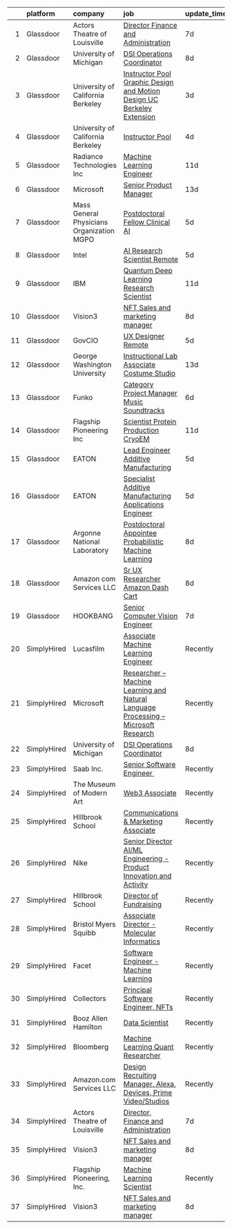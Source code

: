 

|    | platform    | company                                   | job                                                                                                                                                                                                                                                                                                                                                                                                                                                                                                                                                                                                                                                                                                                                                                                                                                                                                    | update_time   | location             |
|---:|:------------|:------------------------------------------|:---------------------------------------------------------------------------------------------------------------------------------------------------------------------------------------------------------------------------------------------------------------------------------------------------------------------------------------------------------------------------------------------------------------------------------------------------------------------------------------------------------------------------------------------------------------------------------------------------------------------------------------------------------------------------------------------------------------------------------------------------------------------------------------------------------------------------------------------------------------------------------------|:--------------|:---------------------|
|  1 | Glassdoor   | Actors Theatre of Louisville              | [Director  Finance and Administration](https://www.glassdoor.com/partner/jobListing.htm?pos=114&ao=1136043&s=58&guid=00000181d2444b0dacc1f8064eb4f540&src=GD_JOB_AD&t=SR&vt=w&ea=1&cs=1_14167406&cb=1657090100281&jobListingId=1007968741199&jrtk=3-0-1g7948ipm2ff9001-1g7948iq4i7nd800-9d7b15679300fa6b-)                                                                                                                                                                                                                                                                                                                                                                                                                                                                                                                                                                             | 7d            | Louisville, KY       |
|  2 | Glassdoor   | University of Michigan                    | [DSI Operations Coordinator](https://www.glassdoor.com/partner/jobListing.htm?pos=103&ao=1136043&s=58&guid=00000181d2444b0dacc1f8064eb4f540&src=GD_JOB_AD&t=SR&vt=w&cs=1_b5282903&cb=1657090100280&jobListingId=1007966754683&jrtk=3-0-1g7948ipm2ff9001-1g7948iq4i7nd800-b25ae7436b096d55-)                                                                                                                                                                                                                                                                                                                                                                                                                                                                                                                                                                                            | 8d            | Ann Arbor, MI        |
|  3 | Glassdoor   | University of California Berkeley         | [Instructor Pool Graphic Design and Motion Design UC Berkeley Extension](https://www.glassdoor.com/partner/jobListing.htm?pos=116&ao=1136043&s=58&guid=00000181d2444b0dacc1f8064eb4f540&src=GD_JOB_AD&t=SR&vt=w&cs=1_bdea8155&cb=1657090100283&jobListingId=1007978484355&jrtk=3-0-1g7948ipm2ff9001-1g7948iq4i7nd800-f40628e4867d1fed-)                                                                                                                                                                                                                                                                                                                                                                                                                                                                                                                                                | 3d            | Berkeley, CA         |
|  4 | Glassdoor   | University of California Berkeley         | [Instructor Pool](https://www.glassdoor.com/partner/jobListing.htm?pos=113&ao=1136043&s=58&guid=00000181d2444b0dacc1f8064eb4f540&src=GD_JOB_AD&t=SR&vt=w&cs=1_b88ae5d9&cb=1657090100281&jobListingId=1007975971924&jrtk=3-0-1g7948ipm2ff9001-1g7948iq4i7nd800-97b24cf7dd2ff725-)                                                                                                                                                                                                                                                                                                                                                                                                                                                                                                                                                                                                       | 4d            | San Francisco, CA    |
|  5 | Glassdoor   | Radiance Technologies Inc                 | [Machine Learning Engineer](https://www.glassdoor.com/partner/jobListing.htm?pos=107&ao=1136043&s=58&guid=00000181d2444b0dacc1f8064eb4f540&src=GD_JOB_AD&t=SR&vt=w&ea=1&cs=1_ac922f52&cb=1657090100280&jobListingId=1007962804062&jrtk=3-0-1g7948ipm2ff9001-1g7948iq4i7nd800-9adec5675081e53a-)                                                                                                                                                                                                                                                                                                                                                                                                                                                                                                                                                                                        | 11d           | Beavercreek, OH      |
|  6 | Glassdoor   | Microsoft                                 | [Senior Product Manager](https://www.glassdoor.com/partner/jobListing.htm?pos=105&ao=1136043&s=58&guid=00000181d2444b0dacc1f8064eb4f540&src=GD_JOB_AD&t=SR&vt=w&cs=1_7fc061f1&cb=1657090100280&jobListingId=1007958306310&jrtk=3-0-1g7948ipm2ff9001-1g7948iq4i7nd800-9e28277eabb33149-)                                                                                                                                                                                                                                                                                                                                                                                                                                                                                                                                                                                                | 13d           | Bellevue, WA         |
|  7 | Glassdoor   | Mass General Physicians Organization MGPO | [Postdoctoral Fellow  Clinical AI](https://www.glassdoor.com/partner/jobListing.htm?pos=115&ao=1136043&s=58&guid=00000181d2444b0dacc1f8064eb4f540&src=GD_JOB_AD&t=SR&vt=w&cs=1_241ea3fc&cb=1657090100281&jobListingId=1007973984738&jrtk=3-0-1g7948ipm2ff9001-1g7948iq4i7nd800-7e1e1b7b41195468-)                                                                                                                                                                                                                                                                                                                                                                                                                                                                                                                                                                                      | 5d            | Boston, MA           |
|  8 | Glassdoor   | Intel                                     | [AI Research Scientist  Remote ](https://www.glassdoor.com/partner/jobListing.htm?pos=104&ao=1136043&s=58&guid=00000181d2444b0dacc1f8064eb4f540&src=GD_JOB_AD&t=SR&vt=w&cs=1_a592a633&cb=1657090100280&jobListingId=1007972697909&jrtk=3-0-1g7948ipm2ff9001-1g7948iq4i7nd800-e6d184d2bbfede32-)                                                                                                                                                                                                                                                                                                                                                                                                                                                                                                                                                                                        | 5d            | Santa Clara, CA      |
|  9 | Glassdoor   | IBM                                       | [Quantum Deep Learning Research Scientist](https://www.glassdoor.com/partner/jobListing.htm?pos=112&ao=1136043&s=58&guid=00000181d2444b0dacc1f8064eb4f540&src=GD_JOB_AD&t=SR&vt=w&cs=1_767fd9ab&cb=1657090100280&jobListingId=1007962844102&jrtk=3-0-1g7948ipm2ff9001-1g7948iq4i7nd800-dc919cd91790c932-)                                                                                                                                                                                                                                                                                                                                                                                                                                                                                                                                                                              | 11d           | Yorktown Heights, NY |
| 10 | Glassdoor   | Vision3                                   | [NFT Sales and marketing manager](https://www.glassdoor.com/partner/jobListing.htm?pos=101&ao=1110586&s=58&guid=00000181d2444b0dacc1f8064eb4f540&src=GD_JOB_AD&t=SR&vt=w&ea=1&cs=1_09c76b6a&cb=1657090100280&jobListingId=1007965618853&cpc=3BA4CE39D5B5DEF5&jrtk=3-0-1g7948ipm2ff9001-1g7948iq4i7nd800-c3e27c103b9d9d28--6NYlbfkN0C6Tdxb6_otUOxm5BJpRK8-AZ9McR3WwGsnbuWIp-jJEW97ts1ebTHvpgctBm8p-FRfnQGRWOtmQ6fR0-oykyvrlfHixgZ3320Y4C7hQSMRd7v09TxhneHZ_A3e-lqn7HWMnyjokeS0ylkksEWCpBP2pOGnq_LnfhA_9QvPDOlNV2zyUlCQIsKYjw57ck6mAvmSiYLPNBSpICZAjKkED25ZjJvOGBTrBf8GWyC67yub2Y-AjrL7JsORvIqUMpyYEtNrzGZQBUdonkoHbtWCeRptOH9cPlr1DLOp_2lHEIlqqjQ2VGc9CNsn29ofA1Qe03bO89Pid7_P7Ni-CjlLExVF3rEwgSq8g2_xkTHXuXCYjsUMuh9nWgSvUq1044q0M5Ax-hKilqV9BOfqWrorlWt9jnZJyipheHrh-puUq7ABdaIWAnaOgqZIdXTjozvP734klUFsS8WHWJgvyqzYfo42b112cUoD-Li-oCOhRB45BOpqpZhY_HSblfyjVomGYQAaeCBj-rw6Og%3D%3D) | 8d            | Remote               |
| 11 | Glassdoor   | GovCIO                                    | [UX Designer  Remote ](https://www.glassdoor.com/partner/jobListing.htm?pos=108&ao=1136043&s=58&guid=00000181d2444b0dacc1f8064eb4f540&src=GD_JOB_AD&t=SR&vt=w&cs=1_d9a290cb&cb=1657090100280&jobListingId=1007973829127&jrtk=3-0-1g7948ipm2ff9001-1g7948iq4i7nd800-3c3a8742c6bc3871-)                                                                                                                                                                                                                                                                                                                                                                                                                                                                                                                                                                                                  | 5d            | Remote               |
| 12 | Glassdoor   | George Washington University              | [Instructional Lab Associate  Costume Studio](https://www.glassdoor.com/partner/jobListing.htm?pos=117&ao=1136043&s=58&guid=00000181d2444b0dacc1f8064eb4f540&src=GD_JOB_AD&t=SR&vt=w&cs=1_704c27e6&cb=1657090100283&jobListingId=1007956896837&jrtk=3-0-1g7948ipm2ff9001-1g7948iq4i7nd800-8ff18217726aa439-)                                                                                                                                                                                                                                                                                                                                                                                                                                                                                                                                                                           | 13d           | United States        |
| 13 | Glassdoor   | Funko                                     | [Category Project Manager  Music Soundtracks](https://www.glassdoor.com/partner/jobListing.htm?pos=106&ao=1136043&s=58&guid=00000181d2444b0dacc1f8064eb4f540&src=GD_JOB_AD&t=SR&vt=w&cs=1_a8fd324c&cb=1657090100280&jobListingId=1007971644591&jrtk=3-0-1g7948ipm2ff9001-1g7948iq4i7nd800-7586e8b6f4749655-)                                                                                                                                                                                                                                                                                                                                                                                                                                                                                                                                                                           | 6d            | Austin, TX           |
| 14 | Glassdoor   | Flagship Pioneering  Inc                  | [Scientist  Protein Production CryoEM](https://www.glassdoor.com/partner/jobListing.htm?pos=102&ao=1136043&s=58&guid=00000181d2444b0dacc1f8064eb4f540&src=GD_JOB_AD&t=SR&vt=w&cs=1_6c9610ac&cb=1657090100280&jobListingId=1007962093730&jrtk=3-0-1g7948ipm2ff9001-1g7948iq4i7nd800-a83d20365528e29e-)                                                                                                                                                                                                                                                                                                                                                                                                                                                                                                                                                                                  | 11d           | Andover, MA          |
| 15 | Glassdoor   | EATON                                     | [Lead Engineer   Additive Manufacturing](https://www.glassdoor.com/partner/jobListing.htm?pos=119&ao=1136043&s=58&guid=00000181d2444b0dacc1f8064eb4f540&src=GD_JOB_AD&t=SR&vt=w&cs=1_7fa7c141&cb=1657090100283&jobListingId=1007973750941&jrtk=3-0-1g7948ipm2ff9001-1g7948iq4i7nd800-7255cd79f6523b15-)                                                                                                                                                                                                                                                                                                                                                                                                                                                                                                                                                                                | 5d            | Southfield, MI       |
| 16 | Glassdoor   | EATON                                     | [Specialist   Additive Manufacturing Applications Engineer](https://www.glassdoor.com/partner/jobListing.htm?pos=111&ao=1136043&s=58&guid=00000181d2444b0dacc1f8064eb4f540&src=GD_JOB_AD&t=SR&vt=w&cs=1_dea27167&cb=1657090100282&jobListingId=1007973772476&jrtk=3-0-1g7948ipm2ff9001-1g7948iq4i7nd800-24f9db2ec16f5da2-)                                                                                                                                                                                                                                                                                                                                                                                                                                                                                                                                                             | 5d            | Southfield, MI       |
| 17 | Glassdoor   | Argonne National Laboratory               | [Postdoctoral Appointee   Probabilistic Machine Learning](https://www.glassdoor.com/partner/jobListing.htm?pos=109&ao=1136043&s=58&guid=00000181d2444b0dacc1f8064eb4f540&src=GD_JOB_AD&t=SR&vt=w&cs=1_1fc319e5&cb=1657090100280&jobListingId=1007966429617&jrtk=3-0-1g7948ipm2ff9001-1g7948iq4i7nd800-9623ad626a7dc6fc-)                                                                                                                                                                                                                                                                                                                                                                                                                                                                                                                                                               | 8d            | Lemont, IL           |
| 18 | Glassdoor   | Amazon com Services LLC                   | [Sr UX Researcher  Amazon Dash Cart](https://www.glassdoor.com/partner/jobListing.htm?pos=110&ao=1136043&s=58&guid=00000181d2444b0dacc1f8064eb4f540&src=GD_JOB_AD&t=SR&vt=w&cs=1_8e814af2&cb=1657090100280&jobListingId=1007966747502&jrtk=3-0-1g7948ipm2ff9001-1g7948iq4i7nd800-f5ad808fa1fa2884-)                                                                                                                                                                                                                                                                                                                                                                                                                                                                                                                                                                                    | 8d            | Hudson, MA           |
| 19 | Glassdoor   | HOOKBANG                                  | [Senior Computer Vision Engineer](https://www.glassdoor.com/partner/jobListing.htm?pos=118&ao=1136043&s=58&guid=00000181d2444b0dacc1f8064eb4f540&src=GD_JOB_AD&t=SR&vt=w&ea=1&cs=1_237886e7&cb=1657090100283&jobListingId=1007968819941&jrtk=3-0-1g7948ipm2ff9001-1g7948iq4i7nd800-3f94f32c855d58e3-)                                                                                                                                                                                                                                                                                                                                                                                                                                                                                                                                                                                  | 7d            | Remote               |
| 20 | SimplyHired | Lucasfilm                                 | [Associate Machine Learning Engineer](https://www.simplyhired.com/job/XJTtzorP-cvC9W-T4C3Nbsj0BMgIlQp6ZwvKdhPLZqUll3uPYTuIAQ?q=generative+art)                                                                                                                                                                                                                                                                                                                                                                                                                                                                                                                                                                                                                                                                                                                                         | Recently      | San Francisco, CA    |
| 21 | SimplyHired | Microsoft                                 | [Researcher – Machine Learning and Natural Language Processing – Microsoft Research](https://www.simplyhired.com/job/vJxfK0yhYKxGvSykXguK-F5wQVbdhZVg7o2gkWgLr5i1shdUySxbzw?q=generative+art)                                                                                                                                                                                                                                                                                                                                                                                                                                                                                                                                                                                                                                                                                          | Recently      | Redmond, WA          |
| 22 | SimplyHired | University of Michigan                    | [DSI Operations Coordinator](https://www.simplyhired.com/job/IuHKDKuf5O3eE97Er38NcCkUgd_VANAocqoHDl71FnjCdOjb1LDmUg?q=generative+art)                                                                                                                                                                                                                                                                                                                                                                                                                                                                                                                                                                                                                                                                                                                                                  | 8d            | Ann Arbor, MI        |
| 23 | SimplyHired | Saab Inc.                                 | [Senior Software Engineer ﻿](https://www.simplyhired.com/job/Lk44Ll0kVSSeshbW4A3kwR9R6ryZS8LBhavFKU-bJJFFQI6c7ePsng?q=generative+art)                                                                                                                                                                                                                                                                                                                                                                                                                                                                                                                                                                                                                                                                                                                                                  | Recently      | West Lafayette, IN   |
| 24 | SimplyHired | The Museum of Modern Art                  | [Web3 Associate](https://www.simplyhired.com/job/YuKI2tqG1D95R1pZjD5X4TDL5EorwMNgW-VnZr6KMSpp97UaGBSgSg?q=generative+art)                                                                                                                                                                                                                                                                                                                                                                                                                                                                                                                                                                                                                                                                                                                                                              | Recently      | New York, NY         |
| 25 | SimplyHired | HIllbrook School                          | [Communications & Marketing Associate](https://www.simplyhired.com/job/2MBebvIOj_Hp5gq3FFNayjvwoxn4Pb440_8DT_CXG_1WV2F-P3BN4Q?q=generative+art)                                                                                                                                                                                                                                                                                                                                                                                                                                                                                                                                                                                                                                                                                                                                        | Recently      | Los Gatos, CA        |
| 26 | SimplyHired | Nike                                      | [Senior Director AI/ML Engineering - Product Innovation and Activity](https://www.simplyhired.com/job/Gn9HVTtK0oUTy9Q9duapau2xLYfPiiB0pwqHYMkx_Xg3S0gszFuT0g?q=generative+art)                                                                                                                                                                                                                                                                                                                                                                                                                                                                                                                                                                                                                                                                                                         | Recently      | Atlanta, GA          |
| 27 | SimplyHired | HIllbrook School                          | [Director of Fundraising](https://www.simplyhired.com/job/ENKUisqEPyXa1cUA81a4-YhdtzebfyE0gA8nVSY6VQ4HA2qzcaOKGg?q=generative+art)                                                                                                                                                                                                                                                                                                                                                                                                                                                                                                                                                                                                                                                                                                                                                     | Recently      | Los Gatos, CA        |
| 28 | SimplyHired | Bristol Myers Squibb                      | [Associate Director - Molecular Informatics](https://www.simplyhired.com/job/6LUET-00J9FC82jcNozqbzcnMlTzIUjvX0PgAVt3914OdorFX8oQvA?q=generative+art)                                                                                                                                                                                                                                                                                                                                                                                                                                                                                                                                                                                                                                                                                                                                  | Recently      | Cambridge, MA        |
| 29 | SimplyHired | Facet                                     | [Software Engineer - Machine Learning](https://www.simplyhired.com/job/rRl7LpYqGiIowLAwzbrNzMgXtXTFbKgtp-z9fo66PKEqX4Q6nYlO_w?q=generative+art)                                                                                                                                                                                                                                                                                                                                                                                                                                                                                                                                                                                                                                                                                                                                        | Recently      | San Francisco, CA    |
| 30 | SimplyHired | Collectors                                | [Principal Software Engineer, NFTs](https://www.simplyhired.com/job/hEcR9YzX31LhT2wjnbH9imB6eB9jQRVa1313fWKIIT1XrLUZEpUlGg?q=generative+art)                                                                                                                                                                                                                                                                                                                                                                                                                                                                                                                                                                                                                                                                                                                                           | Recently      | Santa Ana, CA        |
| 31 | SimplyHired | Booz Allen Hamilton                       | [Data Scientist](https://www.simplyhired.com/job/-hUGWEjN4n5YazWUYoQgHypkMHaOqMpACcoDz87GByTm03yMC4cYvg?q=generative+art)                                                                                                                                                                                                                                                                                                                                                                                                                                                                                                                                                                                                                                                                                                                                                              | Recently      | Adelphi, MD          |
| 32 | SimplyHired | Bloomberg                                 | [Machine Learning Quant Researcher](https://www.simplyhired.com/job/VPoBWZeqtsL_I-8lUeUVH-XyL3kFT6mMxT20wo9--CNiv9Uav37p5Q?q=generative+art)                                                                                                                                                                                                                                                                                                                                                                                                                                                                                                                                                                                                                                                                                                                                           | Recently      | New York, NY         |
| 33 | SimplyHired | Amazon.com Services LLC                   | [Design Recruiting Manager, Alexa, Devices, Prime Video/Studios](https://www.simplyhired.com/job/-Gtw-EGYn6ASMVXeDHIrvQUzbTBShfDB6fBehLMVFd5dc-lUbT5ltA?q=generative+art)                                                                                                                                                                                                                                                                                                                                                                                                                                                                                                                                                                                                                                                                                                              | Recently      | Remote               |
| 34 | SimplyHired | Actors Theatre of Louisville              | [Director, Finance and Administration](https://www.simplyhired.com/job/HGlDkyt_XsrvfC29CL1SZS_qiuwaJyoxpZAQrW9uAie9Drd2AQTluw?q=generative+art)                                                                                                                                                                                                                                                                                                                                                                                                                                                                                                                                                                                                                                                                                                                                        | 7d            | Louisville, KY       |
| 35 | SimplyHired | Vision3                                   | [NFT Sales and marketing manager](https://www.simplyhired.com/job/-KmiSoKenQvTuBQj7Tzz7Hxm2lY21p_fe3tct_Ui_JORDFZjNJ7WHQ?q=generative+art)                                                                                                                                                                                                                                                                                                                                                                                                                                                                                                                                                                                                                                                                                                                                             | 8d            | Remote               |
| 36 | SimplyHired | Flagship Pioneering, Inc.                 | [Machine Learning Scientist](https://www.simplyhired.com/job/3X042FJhtw7lQ4b-7qi0bTIs_-HyqMc352SYRp3_5kDLMom7s590Cg?q=generative+art)                                                                                                                                                                                                                                                                                                                                                                                                                                                                                                                                                                                                                                                                                                                                                  | Recently      | Cambridge, MA        |
| 37 | SimplyHired | Vision3                                   | [NFT Sales and marketing manager](https://www.simplyhired.com/job/-KmiSoKenQvTuBQj7Tzz7Hxm2lY21p_fe3tct_Ui_JORDFZjNJ7WHQ?q=generative+art)                                                                                                                                                                                                                                                                                                                                                                                                                                                                                                                                                                                                                                                                                                                                             | 8d            | Remote               |
